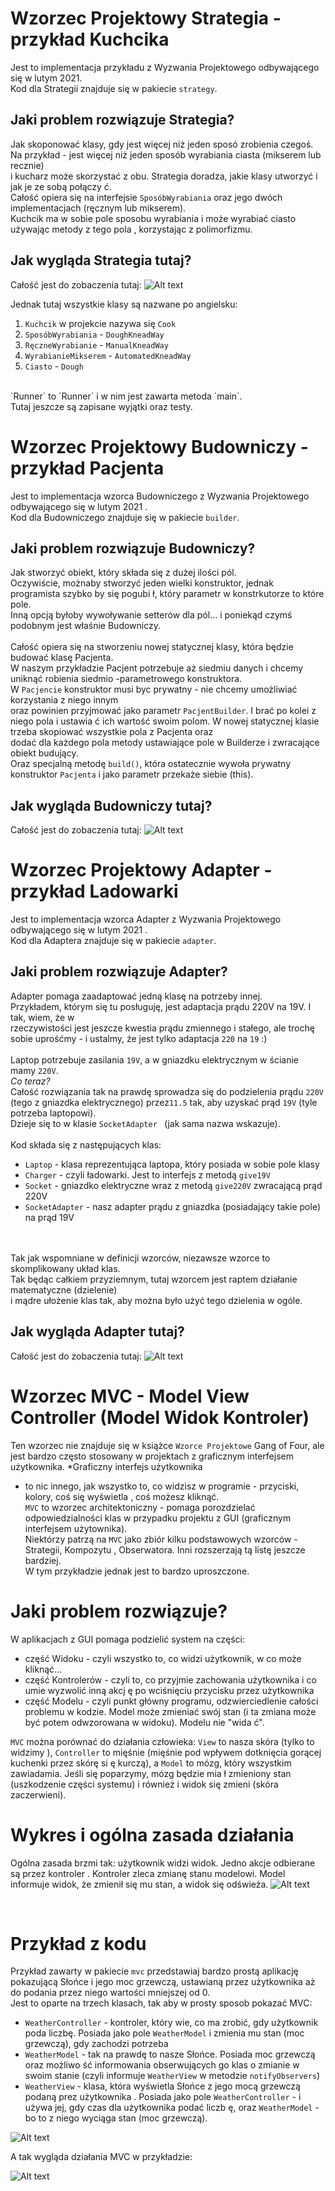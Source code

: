 # Wzorzec Projektowy Strategia - przykład Kuchcika

Jest to implementacja przykładu z Wyzwania Projektowego odbywającego się w lutym 2021.<br/>
Kod dla Strategii znajduje się w pakiecie `strategy`.<br/>

## Jaki problem rozwiązuje Strategia?
Jak skoponować klasy, gdy jest więcej niż jeden sposó zrobienia czegoś. <br/>
Na przykład - jest więcej niż jeden sposób wyrabiania ciasta (mikserem lub recznie)<br/>
i kucharz może skorzystać z obu. Strategia doradza, jakie klasy utworzyć i jak je ze sobą połączy
ć.<br/>
Całość opiera się na interfejsie `SposóbWyrabiania` oraz jego dwóch implementacjach (ręcznym lub
 mikserem).<br/>
 Kuchcik ma w sobie pole sposobu wyrabiania i może wyrabiać ciasto używając metody z tego pola
 , korzystając z polimorfizmu.

## Jak wygląda Strategia tutaj?
Całość jest do zobaczenia tutaj:
![Alt text](pictures/KuchcikStrategia.jpg?raw=true "Gdzie Strategia?")

Jednak tutaj wszystkie klasy są nazwane po angielsku: <br/>
1. `Kuchcik` w projekcie nazywa się `Cook`
2. `SposóbWyrabiania` - `DoughKneadWay`
3. `RęczneWyrabianie` - `ManualKneadWay`
4. `WyrabianieMikserem` - `AutomatedKneadWay`
5. `Ciasto` - `Dough` <br/>
<br/>
`Runner` to `Runner` i w nim jest zawarta metoda `main`.<br/>
Tutaj jeszcze są zapisane wyjątki oraz testy. 

# Wzorzec Projektowy Budowniczy - przykład Pacjenta

Jest to implementacja wzorca Budowniczego z Wyzwania Projektowego odbywającego się w lutym 2021
.<br/>
Kod dla Budowniczego znajduje się w pakiecie `builder`.<br/>

## Jaki problem rozwiązuje Budowniczy?
Jak stworzyć obiekt, który składa się z dużej ilości pól.<br/>
Oczywiście, możnaby stworzyć jeden wielki konstruktor, jednak programista szybko by się pogubi
ł, który parametr w konstrkutorze to które pole.<br/>
Inną opcją byłoby wywoływanie setterów dla pól... i poniekąd czymś podobnym jest właśnie
 Budowniczy.<br/>
 <br/>
 Całość opiera się na stworzeniu nowej statycznej klasy, która będzie budować klasę Pacjenta. <br/>
 W naszym przykładzie Pacjent potrzebuje aż siedmiu danych i chcemy uniknąć robienia siedmio
 -parametrowego konstruktora.<br/>
 W `Pacjencie` konstruktor musi byc prywatny - nie chcemy umożliwiać korzystania z niego innym <br/>
 oraz powinien przyjmować jako parametr `PacjentBuilder`. I brać po kolei z niego pola i ustawia
 ć ich wartość swoim polom.
 W nowej statycznej klasie trzeba skopiować wszystkie pola z Pacjenta oraz<br/>
 dodać dla każdego pola metody ustawiające pole w Builderze i zwracające obiekt budujący.<br/>
 Oraz specjalną metodę `build()`, która ostatecznie wywoła prywatny konstruktor `Pacjenta` i jako
  parametr przekaże siebie (this).
  
  ## Jak wygląda Budowniczy tutaj?
  Całość jest do zobaczenia tutaj:
  ![Alt text](pictures/Builder.png?raw=true "Gdzie Budowniczy?")
  
# Wzorzec Projektowy Adapter - przykład Ladowarki

Jest to implementacja wzorca Adapter z Wyzwania Projektowego odbywającego się w lutym 2021
.<br/>
Kod dla Adaptera znajduje się w pakiecie `adapter`.<br/>

## Jaki problem rozwiązuje Adapter?
Adapter pomaga zaadaptować jedną klasę na potrzeby innej. <br/>
Przykładem, którym się tu posługuję, jest adaptacja prądu 220V na 19V. I tak, wiem, że w <br/>
rzeczywistości jest jeszcze kwestia prądu zmiennego i stałego, ale trochę <br/>
sobie uprośćmy - i ustalmy, że jest tylko adaptacja `220` na `19` :) <br/>
<br/>
Laptop potrzebuje zasilania `19V`, a w gniazdku elektrycznym w ścianie mamy `220V`. <br/> 
*Co teraz?* <br/>
Całość rozwiązania tak na prawdę sprowadza się do podzielenia prądu `220V` (tego z gniazdka
 elektrycznego) przez`11.5` tak, aby uzyskać prąd `19V` (tyle potrzeba laptopowi). <Br/>
 Dzieje się to w klasie `SocketAdapter
 ` (jak sama nazwa wskazuje). <br/>
<br/>
Kod składa się z następujących klas:
* `Laptop` - klasa reprezentująca laptopa, który posiada w sobie pole klasy
* `Charger` - czyli ładowarki. Jest to interfejs z metodą `give19V`
* `Socket` - gniazdko elektryczne wraz z metodą `give220V` zwracającą prąd 220V
* `SocketAdapter` - nasz adapter prądu z gniazdka (posiadający takie pole) na prąd 19V
<br/>
<br/>
Tak jak wspomniane w definicji wzorców, niezawsze wzorce to skomplikowany układ klas.<br/>
Tak będąc całkiem przyziemnym, tutaj wzorcem jest raptem działanie matematyczne (dzielenie)<br/>
i mądre ułożenie klas tak, aby można było użyć tego dzielenia w ogóle.

  
  ## Jak wygląda Adapter tutaj?
  Całość jest do zobaczenia tutaj:
  ![Alt text](pictures/Adapter.png?raw=true "Gdzie Adapter?")
  
# Wzorzec MVC - Model View Controller (Model Widok Kontroler)

Ten wzorzec nie znajduje się w książce `Wzorce Projektowe` Gang of Four, ale jest bardzo często
 stosowany w projektach z graficznym interfejsem użytkownika. *Graficzny interfejs użytkownika
 * to nic innego, jak wszystko to, co widzisz w programie - przyciski, kolory, coś się wyświetla
 , coś możesz kliknąć.<br/>
`MVC` to wzorzec architektoniczny - pomaga porozdzielać odpowiedzialności klas w przypadku
 projektu z GUI (graficznym interfejsem użytownika).<br/>
 Niektórzy patrzą na `MVC` jako zbiór kilku podstawowych wzorców - Strategii, Kompozytu
 , Obserwatora. Inni rozszerzają tą listę jeszcze bardziej. <Br/>
 W tym przykładzie jednak jest to bardzo uproszczone.
 
 # Jaki problem rozwiązuje?
 W aplikacjach z GUI pomaga podzielić system na części:
 * część Widoku - czyli wszystko to, co widzi użytkownik, w co może kliknąć...
 * część Kontrolerów - czyli to, co przyjmie zachowania użytkownika i co umie wyzwolić inną akcj
 ę po wciśnięciu przycisku przez użytkownika
 * część Modelu - czyli punkt główny programu, odzwierciedlenie całości problemu w kodzie. Model
  może zmieniać swój stan (i ta zmiana może być potem odwzorowana w widoku). Modelu nie "wida
  ć".
  
 `MVC` można porównać do działania człowieka: `View` to nasza skóra (tylko to widzimy
 ), `Controller` to mięśnie (mięśnie pod wpływem dotknięcia gorącej kuchenki przez skórę si
 ę kurczą), a `Model` to mózg, który wszystkim zawiadamia. Jeśli się poparzymy, mózg będzie mia
 ł zmieniony stan (uszkodzenie części systemu) i również i widok się zmieni (skóra zaczerwieni).
 
 # Wykres i ogólna zasada działania
 Ogólna zasada brzmi tak: użytkownik widzi widok. Jedno akcje odbierane są przez kontroler
 . Kontroler zleca zmianę stanu modelowi. Model informuje widok, że zmienił się mu stan, a widok
  się odświeża.
  ![Alt text](pictures/MVC-ogolne.jpg?raw=true "Ogólna zasada?")
  
  
  
 <br/>
 
# Przykład z kodu
Przykład zawarty w pakiecie `mvc` przedstawiaj bardzo prostą aplikację pokazującą Słońce i jego
 moc grzewczą, ustawianą przez użytkownika aż do podania przez niego wartości mniejszej od 0.<br/>
 Jest to oparte na trzech klasach, tak aby w prosty sposob pokazać MVC:
 * `WeatherController` - kontroler, który wie, co ma zrobić, gdy użytkownik poda liczbę. Posiada
  jako pole `WeatherModel` i zmienia mu stan (moc grzewczą), gdy zachodzi potrzeba
 * `WeatherModel` - tak na prawdę to nasze Słońce. Posiada moc grzewczą oraz możliwo
 ść informowania obserwujących go klas o zmianie w swoim stanie (czyli informuje `WeatherView` w
  metodzie `notifyObservers`)
 * `WeatherView` - klasa, która wyświetla Słońce z jego mocą grzewczą podaną prez użytkownika
 . Posiada jako pole `WeatherController` - i używa jej, gdy czas dla użytkownika podać liczb
 ę, oraz `WeatherModel` - bo to z niego wyciąga stan (moc grzewczą).
 
![Alt text](pictures/mvc-diagram.png?raw=true "Jak wyglądają klasy?")
  <br/>

 A tak wygląda działania MVC w przykładzie:

![Alt text](pictures/mvc-example.png?raw=true "MVC w praktyce")
 
 